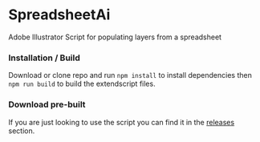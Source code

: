 # SpreadsheetAi
Adobe Illustrator Script for populating layers from a spreadsheet


### Installation / Build
Download or clone repo and run `npm install` to install dependencies then `npm run build` to build the extendscript files.

### Download pre-built
If you are just looking to use the script you can find it in the [releases](https://github.com/Spectrio-Creative/SpreadsheetAi/releases/) section.